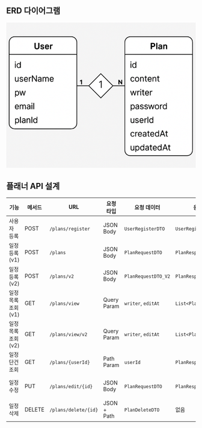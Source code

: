 

## ERD 다이어그램

<img src="./img.png" alt="ERD 다이어그램" width="600"/>

## 플래너 API 설계
| 기능            | 메서드    | URL                  | 요청 타입       | 요청 데이터              | 응답 내용                   | 응답 코드      |
| ------------- | ------ | -------------------- | ----------- | ------------------- | ----------------------- | ---------- |
| 사용자 등록        | POST   | `/plans/register`    | JSON Body   | `UserRegisterDTO`   | `UserRegisterDTO`       | 201: 생성됨   |
| 일정 등록 (v1)    | POST   | `/plans`             | JSON Body   | `PlanRequestDTO`    | `PlanResponseDTO`       | 201: 생성됨   |
| 일정 등록 (v2)    | POST   | `/plans/v2`          | JSON Body   | `PlanRequestDTO_V2` | `PlanResponseDTO`       | 201: 생성됨   |
| 일정 목록 조회 (v1) | GET    | `/plans/view`        | Query Param | `writer`, `editAt`  | `List<PlanResponseDTO>` | 200: 정상 조회 |
| 일정 목록 조회 (v2) | GET    | `/plans/view/v2`     | Query Param | `writer`, `editAt`  | `List<PlanResponseDTO>` | 200: 정상 조회 |
| 일정 단건 조회      | GET    | `/plans/{userId}`    | Path Param  | `userId`            | `PlanResponseDTO`       | 200: 정상 조회 |
| 일정 수정         | PUT    | `/plans/edit/{id}`   | JSON Body   | `PlanRequestDTO`    | `PlanResponseDTO`       | 200: 정상 수정 |
| 일정 삭제         | DELETE | `/plans/delete/{id}` | JSON + Path | `PlanDeleteDTO`     | 없음                      | 200: 정상 삭제 |


